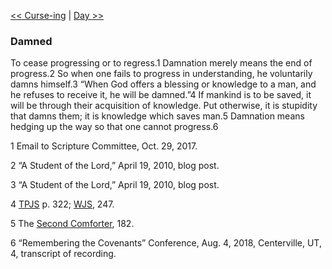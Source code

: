 [<< Curse-ing](Curse-ing)  |  [Day >>](Day)

### Damned
To cease progressing or to regress.1 Damnation merely means the end of progress.2 So when one fails to progress in understanding, he voluntarily damns himself.3 “When God offers a blessing or knowledge to a man, and he refuses to receive it, he will be damned.”4 If mankind is to be saved, it will be through their acquisition of knowledge. Put otherwise, it is stupidity that damns them; it is knowledge which saves man.5 Damnation means hedging up the way so that one cannot progress.6



1 Email to Scripture Committee, Oct. 29, 2017.


2 “A Student of the Lord,” April 19, 2010, blog post.


3 “A Student of the Lord,” April 19, 2010, blog post.


4
[TPJS](#) p. 322; [WJS](#), 247.


5 The [Second Comforter](#), 182.


6 “Remembering the Covenants” Conference, Aug. 4, 2018, Centerville, UT, 4, transcript of recording.